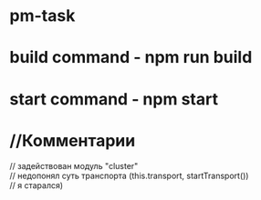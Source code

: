 # pm-task

# build command - npm run build

# start command - npm start

# //Комментарии
// задействован модуль "cluster" <br>
// недопонял суть транспорта (this.transport, startTransport()) <br>
// я старался)
